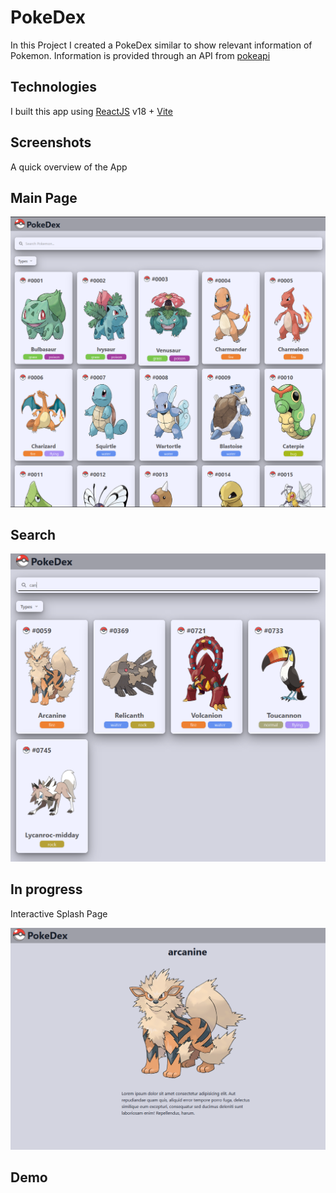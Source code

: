 # PokeDex

In this Project I created a PokeDex similar to show relevant information of Pokemon. Information is provided through an API from [pokeapi](https://pokeapi.co)

## Technologies

I built this app using [ReactJS](https://reactjs.org/) v18 + [Vite](https://vitejs.dev/)

## Screenshots

A quick overview of the App

## Main Page

![Image](<src/assets/Screenshot 2024-01-31 220031.png>)

## Search

![Image](<src/assets/Screenshot 2024-01-31 220328.png>)

## In progress

Interactive Splash Page

![Image](<src/assets/Screenshot 2024-01-31 220436.png>)

## Demo

